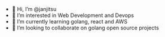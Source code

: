 - 👋 Hi, I’m @janjitsu
- 👀 I’m interested in Web Development and Devops
- 🌱 I’m currently learning golang, react and AWS
- 💞️ I’m looking to collaborate on golang open source projects

<!---
janjitsu/janjitsu is a ✨ special ✨ repository because its `README.md` (this file) appears on your GitHub profile.
You can click the Preview link to take a look at your changes.
--->
